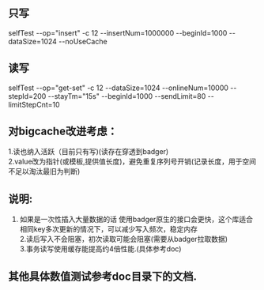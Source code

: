 ## 只写
selfTest --op="insert" -c 12 --insertNum=1000000 --beginId=1000 --dataSize=1024 --noUseCache
## 读写
selfTest --op="get-set" -c 12 --dataSize=1024 --onlineNum=10000 --stepId=200 --stayTm="15s" --beginId=1000 --sendLimit=80 --limitStepCnt=10

## 对bigcache改进考虑：
1.读也纳入活跃（目前只有写)(读存在穿透到badger)  
2.value改为指针(或模板,提供值长度)，避免重复序列号开销(记录长度，用于空间不足以淘汰最旧为判断)

## 说明:
1. 如果是一次性插入大量数据的话 使用badger原生的接口会更快，这个库适合相同key多次更新的情况下，可以减少写入频次，稳定内存  
2.读后写入不会阻塞，初次读取可能会阻塞(需要从badger拉取数据)  
3.事务读写使用缓存能提高约4倍性能.(具体参考doc)

## 其他具体数值测试参考doc目录下的文档.
